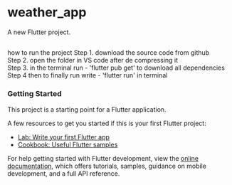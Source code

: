 # weather_app

A new Flutter project.
##
how to run the project
Step 1. download the source code from github     
Step 2. open the folder in VS code after de compressing it       
Step 3. in the terminal run - 'flutter pub get' to download all dependencies    
Step 4 then to finally run write - 'flutter run' in terminal       
### Getting Started

This project is a starting point for a Flutter application.

A few resources to get you started if this is your first Flutter project:

- [Lab: Write your first Flutter app](https://docs.flutter.dev/get-started/codelab)
- [Cookbook: Useful Flutter samples](https://docs.flutter.dev/cookbook)

For help getting started with Flutter development, view the
[online documentation](https://docs.flutter.dev/), which offers tutorials,
samples, guidance on mobile development, and a full API reference.
